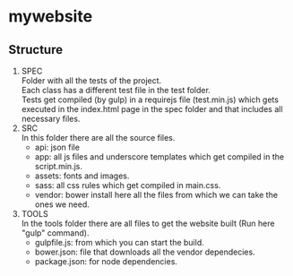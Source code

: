 # mywebsite
## Structure
<ol>
<li>
SPEC</br>
Folder with all the tests of the project.</br>
Each class has a different test file in the test folder.</br>
Tests get compiled (by gulp) in a requirejs file (test.min.js) which gets executed in the index.html page in the spec folder and that includes all necessary files.
</li>
<li>SRC</br>
In this folder there are all the source files.</br>
<ul>
<li>api: json file</li>
<li>app: all js files and underscore templates which get compiled in the script.min.js.</li>
<li>assets: fonts and images.</li>
<li>sass: all css rules which get compiled in main.css.</li>
<li>vendor: bower install here all the files from which we can take the ones we need.</li>
</ul>
</li>
<li>
TOOLS</br>
In the tools folder there are all files to get the website built (Run here "gulp" command).
<ul>
<li>gulpfile.js: from which you can start the build.</li>
<li>bower.json: file that downloads all the vendor dependecies.</li>
<li>package.json: for node dependencies.</li>
</ul>
</li>
</ol>


